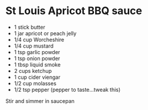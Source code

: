 # St Louis Apricot BBQ sauce
* 1 stick butter
* 1 jar apricot or peach jelly
* 1/4 cup Worcheshire 
* 1/4 cup mustard
* 1 tsp garlic powder
* 1 tsp onion powder
* 1 tbsp liquid smoke
* 2 cups ketchup
* 1 cup cider viengar
* 1/2 cup molasses
* 1/2 tsp pepper (pepper to taste...tweak this)

Stir and simmer in saucepan
